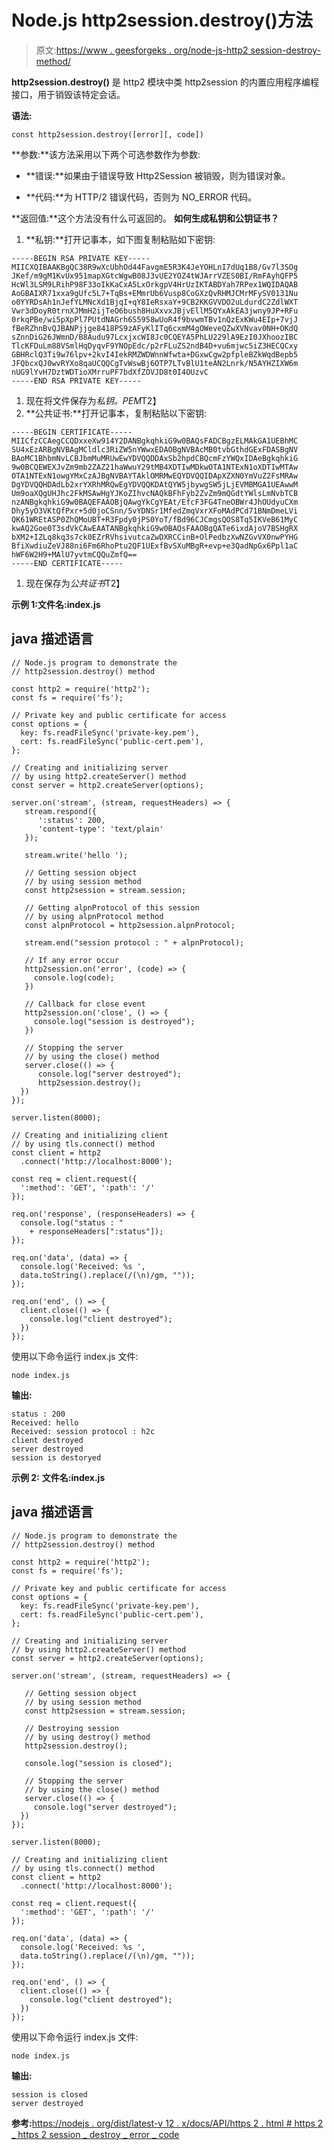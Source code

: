 # Node.js http2session.destroy()方法

> 原文:[https://www . geesforgeks . org/node-js-http2 session-destroy-method/](https://www.geeksforgeeks.org/node-js-http2session-destroy-method/)

**http2session.destroy()** 是 http2 模块中类 http2session 的内置应用程序编程接口，用于销毁该特定会话。

**语法:**

```
const http2session.destroy([error][, code])
```

**参数:**该方法采用以下两个可选参数作为参数:

*   **错误:**如果由于错误导致 Http2Session 被销毁，则为错误对象。

*   **代码:**为 HTTP/2 错误代码，否则为 NO_ERROR 代码。

**返回值:**这个方法没有什么可返回的。
**如何生成私钥和公钥证书？**

1.  **私钥:**打开记事本，如下图复制粘贴如下密钥:

```
-----BEGIN RSA PRIVATE KEY-----
MIICXQIBAAKBgQC38R9wXcUbhOd44FavgmE5R3K4JeYOHLnI7dUq1B8/Gv7l3SOg
JKef/m9gM1KvUx951mapXGtcWgwB08J3vUE2YOZ4tWJArrVZES0BI/RmFAyhQFP5
HcWl3LSM9LRihP98F33oIkKaCxA5LxOrkgpV4HrUzIKTABDYah7RPex1WQIDAQAB
AoGBAIXR71xxa9gUfc5L7+TqBs+EMmrUb6Vusp8CoGXzQvRHMJCMrMFySV0131Nu
o0YYRDsAh1nJefYLMNcXd1BjqI+qY8IeRsxaY+9CB2KKGVVDO2uLdurdC2ZdlWXT
Vwr3dDoyR0trnXJMmH2ijTeO6bush8HuXxvxJBjvEllM5QYxAkEA3jwny9JP+RFu
0rkqPBe/wi5pXpPl7PUtdNAGrh6S5958wUoR4f9bvwmTBv1nQzExKWu4EIp+7vjJ
fBeRZhnBvQJBANPjjge8418PS9zAFyKlITq6cxmM4gOWeveQZwXVNvav0NH+OKdQ
sZnnDiG26JWmnD/B8Audu97LcxjxcWI8Jc0CQEYA5PhLU229lA9EzI0JXhoozIBC
TlcKFDuLm88VSmlHqDyqvF9YNOpEdc/p2rFLuZS2ndB4D+vu6mjwc5iZ3HECQCxy
GBHRclQ3Ti9w76lpv+2kvI4IekRMZWDWnnWfwta+DGxwCgw2pfpleBZkWqdBepb5
JFQbcxQJ0wvRYXo8qaUCQQCgTvWswBj6OTP7LTvBlU1teAN2Lnrk/N5AYHZIXW6m
nUG9lYvH7DztWDTioXMrruPF7bdXfZOVJD8t0I4OUzvC
-----END RSA PRIVATE KEY-----
```

1.  现在将文件保存为*私钥。PEM*T2】
2.  **公共证书:**打开记事本，复制粘贴以下密钥:

```
-----BEGIN CERTIFICATE-----
MIICfzCCAegCCQDxxeXw914Y2DANBgkqhkiG9w0BAQsFADCBgzELMAkGA1UEBhMC
SU4xEzARBgNVBAgMCldlc3RiZW5nYWwxEDAOBgNVBAcMB0tvbGthdGExFDASBgNV
BAoMC1BhbmNvLCBJbmMuMRUwEwYDVQQDDAxSb2hpdCBQcmFzYWQxIDAeBgkqhkiG
9w0BCQEWEXJvZm9mb2ZAZ21haWwuY29tMB4XDTIwMDkwOTA1NTExN1oXDTIwMTAw
OTA1NTExN1owgYMxCzAJBgNVBAYTAklOMRMwEQYDVQQIDApXZXN0YmVuZ2FsMRAw
DgYDVQQHDAdLb2xrYXRhMRQwEgYDVQQKDAtQYW5jbywgSW5jLjEVMBMGA1UEAwwM
Um9oaXQgUHJhc2FkMSAwHgYJKoZIhvcNAQkBFhFyb2ZvZm9mQGdtYWlsLmNvbTCB
nzANBgkqhkiG9w0BAQEFAAOBjQAwgYkCgYEAt/EfcF3FG4TneOBWr4JhOUdyuCXm
Dhy5yO3VKtQfPxr+5d0joCSnn/5vYDNSr1MfedZmqVxrXFoMAdPCd71BNmDmeLVi
QK61WREtASP0ZhQMoUBT+R3Fpdy0jPS0YoT/fBd96CJCmgsQOS8Tq5IKVeB61MyC
kwAQ2Goe0T3sdVkCAwEAATANBgkqhkiG9w0BAQsFAAOBgQATe6ixdAjoV7BSHgRX
bXM2+IZLq8kq3s7ck0EZrRVhsivutcaZwDXRCCinB+OlPedbzXwNZGvVX0nwPYHG
BfiXwdiuZeVJ88ni6Fm6RhoPtu2QF1UExfBvSXuMBgR+evp+e3QadNpGx6Ppl1aC
hWF6W2H9+MAlU7yvtmCQQuZmfQ==
-----END CERTIFICATE-----
```

1.  现在保存为*公共证书*T2】

**示例 1:文件名:index.js**

## java 描述语言

```
// Node.js program to demonstrate the
// http2session.destroy() method

const http2 = require('http2');
const fs = require('fs');

// Private key and public certificate for access
const options = {
  key: fs.readFileSync('private-key.pem'),
  cert: fs.readFileSync('public-cert.pem'),
};

// Creating and initializing server
// by using http2.createServer() method
const server = http2.createServer(options);

server.on('stream', (stream, requestHeaders) => {
   stream.respond({
      ':status': 200,
      'content-type': 'text/plain'
   });

   stream.write('hello ');

   // Getting session object
   // by using session method
   const http2session = stream.session;

   // Getting alpnProtocol of this session
   // by using alpnProtocol method
   const alpnProtocol = http2session.alpnProtocol;

   stream.end("session protocol : " + alpnProtocol);

   // If any error occur
   http2session.on('error', (code) => {
     console.log(code);
   })

   // Callback for close event
   http2session.on('close', () => {
     console.log("session is destroyed");
   })

   // Stopping the server
   // by using the close() method
   server.close(() => {
      console.log("server destroyed");
      http2session.destroy();
  })
});

server.listen(8000);

// Creating and initializing client
// by using tls.connect() method
const client = http2
  .connect('http://localhost:8000');

const req = client.request({
  ':method': 'GET', ':path': '/'
});

req.on('response', (responseHeaders) => {
  console.log("status : "
    + responseHeaders[":status"]);
});

req.on('data', (data) => {
  console.log('Received: %s ',
  data.toString().replace(/(\n)/gm, ""));
});

req.on('end', () => {
  client.close(() => {
    console.log("client destroyed");
  })
});
```

使用以下命令运行 index.js 文件:

```
node index.js
```

**输出:**

```
status : 200
Received: hello
Received: session protocol : h2c
client destroyed
server destroyed
session is destoryed
```

**示例 2:** **文件名:index.js**

## java 描述语言

```
// Node.js program to demonstrate the
// http2session.destroy() method

const http2 = require('http2');
const fs = require('fs');

// Private key and public certificate for access
const options = {
  key: fs.readFileSync('private-key.pem'),
  cert: fs.readFileSync('public-cert.pem'),
};

// Creating and initializing server
// by using http2.createServer() method
const server = http2.createServer(options);

server.on('stream', (stream, requestHeaders) => {

   // Getting session object
   // by using session method
   const http2session = stream.session;

   // Destroying session
   // by using destroy() method
   http2session.destroy();

   console.log("session is closed");

   // Stopping the server
   // by using the close() method
   server.close(() => {
     console.log("server destroyed");
  })
});

server.listen(8000);

// Creating and initializing client
// by using tls.connect() method
const client = http2
  .connect('http://localhost:8000');

const req = client.request({
  ':method': 'GET', ':path': '/'
});

req.on('data', (data) => {
  console.log('Received: %s ',
  data.toString().replace(/(\n)/gm, ""));
});

req.on('end', () => {
  client.close(() => {
    console.log("client destroyed");
  })
});
```

使用以下命令运行 index.js 文件:

```
node index.js
```

**输出:**

```
session is closed
server destroyed
```

**参考:**[https://nodejs . org/dist/latest-v 12 . x/docs/API/https 2 . html # https 2 _ https 2 session _ destroy _ error _ code](https://nodejs.org/dist/latest-v12.x/docs/api/http2.html#http2_http2session_destroy_error_code)